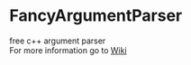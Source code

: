 # FancyArgumentParser
free c++ argument parser<br>
For more information go to <a href="https://github.com/simfeo/FancyArgumentParser/wiki/About-Fancy-Argument-Parser">Wiki</a>
